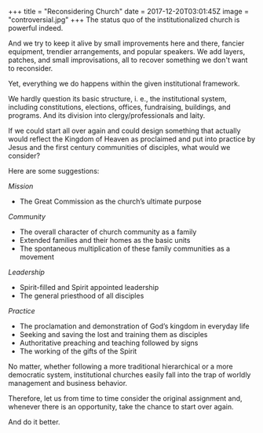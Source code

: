+++
title = "Reconsidering Church"
date = 2017-12-20T03:01:45Z
image = "controversial.jpg"
+++
The status quo of the institutionalized church is powerful indeed.

And we try to keep it alive by small improvements here and there, fancier equipment, trendier arrangements, and popular speakers. We add layers, patches, and small improvisations, all to recover something we don't want to reconsider.

Yet, everything we do happens within the given institutional framework. 

We hardly question its basic structure, i. e., the institutional system, including constitutions, elections, offices, fundraising, buildings, and programs. And its division into clergy/professionals and laity.

If we could start all over again and could design something that actually would reflect the Kingdom of Heaven as proclaimed and put into practice by Jesus and the first century communities of disciples, what would we consider?

Here are some suggestions:

*Mission*

- The Great Commission as the church’s ultimate purpose

*Community*

- The overall character of church community as a family 
- Extended families and their homes as the basic units
- The spontaneous multiplication of these family communities as a movement

*Leadership*
- Spirit-filled and Spirit appointed leadership
- The general priesthood of all disciples

*Practice*
- The proclamation and demonstration of God’s kingdom in everyday life
- Seeking and saving the lost and training them as disciples
- Authoritative preaching and teaching followed by signs
- The working of the gifts of the Spirit

No matter, whether following a more traditional hierarchical or a more democratic system, 
institutional churches easily fall into the trap of worldly management and business behavior.

Therefore, let us from time to time consider the original assignment and, whenever there is an opportunity, take the chance to start over again. 

And do it better. 